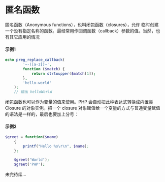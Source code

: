 
# 匿名函数
匿名函数（Anonymous functions），也叫闭包函数（closures），允许 临时创建一个没有指定名称的函数。最经常用作回调函数（callback）参数的值。当然，也有其它应用的情况

#### 示例1

```php
echo preg_replace_callback(
        '~-([a-z])~',
        function ($match) {
            return strtoupper($match[1]);
        },
        'hello-world'
    );
    // 输出 helloWorld
```
闭包函数也可以作为变量的值来使用。PHP 会自动把此种表达式转换成内置类 Closure 的对象实例。把一个 closure 对象赋值给一个变量的方式与普通变量赋值的语法是一样的，最后也要加上分号：

#### 示例2  

```php
$greet = function($name)
    {
        printf("Hello %s\r\n", $name);
    };

    $greet('World');
    $greet('PHP');
```

未完待续...
